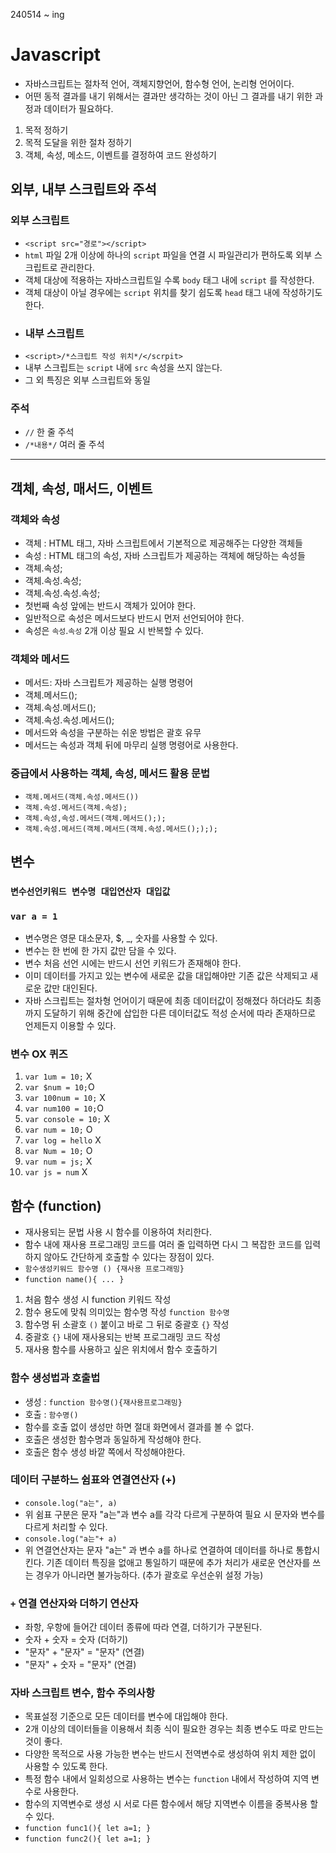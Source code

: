 240514 ~ ing
# Javascript
* 자바스크립트는 절차적 언어, 객체지향언어, 함수형 언어, 논리형 언어이다.
* 어떤 동적 결과를 내기 위해서는 결과만 생각하는 것이 아닌 그 결과를 내기 위한 과정과 데이터가 필요하다.
1. 목적 정하기
2. 목적 도달을 위한 절차 정하기
3. 객체, 속성, 메소드, 이벤트를 결정하여 코드 완성하기
## 외부, 내부 스크립트와 주석
### 외부 스크립트
* `<script src="경로"></script>`
* `html` 파일 2개 이상에 하나의 `script` 파일을 연결 시 파일관리가 편하도록 외부 스크립트로 관리한다.
* 객체 대상에 적용하는 자바스크립트일 수록 `body` 태그 내에 `script` 를 작성한다.
* 객체 대상이 아닐 경우에는 `script` 위치를 찾기 쉽도록 `head` 태그 내에 작성하기도 한다.
* ### 내부 스크립트
* `<script>/*스크립트 작성 위치*/</scrpit>`
* 내부 스크립트는 `script` 내에 `src` 속성을 쓰지 않는다.
* 그 외 특징은 외부 스크립트와 동일
### 주석
* `//` 한 줄 주석
* `/*내용*/` 여러 줄 주석
-------------------------------
## 객체, 속성, 매서드, 이벤트
### 객체와 속성
* 객체 : HTML 태그, 자바 스크립트에서 기본적으로 제공해주는 다양한 객체들
* 속성 : HTML 태그의 속성, 자바 스크립트가 제공하는 객체에 해당하는 속성들
* 객체.속성;
* 객체.속성.속성;
* 객체.속성.속성.속성;
* 첫번째 속성 앞에는 반드시 객체가 있어야 한다.
* 일반적으로 속성은 메서드보다 반드시 먼저 선언되어야 한다.
* 속성은 `속성`.`속성` 2개 이상 필요 시 반복할 수 있다.
### 객체와 메서드
* 메서드: 자바 스크립트가 제공하는 실행 명령어
* 객체.메서드();
* 객체.속성.메서드();
* 객체.속성.속성.메서드();
* 메서드와 속성을 구분하는 쉬운 방법은 괄호 유무
* 메서드는 속성과 객체 뒤에 마무리 실행 명령어로 사용한다.
### 중급에서 사용하는 객체, 속성, 메서드 활용 문법
* `객체.메서드(객체.속성.메서드())`
* `객체.속성.메서드(객체.속성);`
* `객체.속성,속성.메서드(객체.메서드(););`
* `객체.속성.메서드(객체.메서드(객체.속성.메서드();););`
## 변수
### `변수선언키워드 변수명 대입연산자 대입값`
### `var a = 1`
* 변수명은 영문 대소문자, $, _, 숫자를 사용할 수 있다.
* 변수는 한 번에 한 가지 값만 담을 수 있다.
* 변수 처음 선언 시에는 반드시 선언 키워드가 존재해야 한다.
* 이미 데이터를 가지고 있는 변수에 새로운 값을 대입해야만 기존 값은 삭제되고 새로운 값만 대인된다.
* 자바 스크립트는 절차형 언어이기 때문에 최종 데이터값이 정해졌다 하더라도
  최종까지 도달하기 위해 중간에 삽입한 다른 데이터값도
  적성 순서에 따라 존재하므로 언제든지 이용할 수 있다.
### 변수 OX 퀴즈
1. `var 1um = 10;` X 
2. `var $num = 10;`O
3. `var 100num = 10;` X
4. `var num100 = 10;`O
5. `var console = 10;` X
6. `var num = 10;` O
7. `var log = hello` X
8. `var Num = 10;` O
9. `var num = js;` X
10. `var js = num` X
## 함수 (function)
* 재사용되는 문법 사용 시 함수를 이용하여 처리한다.
* 함수 내에 재사용 프로그래밍 코드를 여러 줄 입력하면 다시 그 복잡한 코드를 입력하지 않아도 간단하게 호출할 수 있다는 장점이 있다.
* `함수생성키워드 함수명 () {재사용 프로그래밍}`
* `function name(){ ... }`
1. 처음 함수 생성 시 function 키워드 작성
2. 함수 용도에 맞춰 의미있는 함수명 작성 `function 함수명`
3. 함수명 뒤 소괄호 `()` 붙이고 바로 그 뒤로 중괄호 `{}` 작성
4. 중괄호 `{}` 내에 재사용되는 반복 프로그래밍 코드 작성
5. 재사용 함수를 사용하고 싶은 위치에서 함수 호출하기
### 함수 생성법과 호출법
* 생성 : `function 함수명(){재사용프로그래밍}`
* 호출 : `함수명()`
* 함수를 호출 없이 생성만 하면 절대 화면에서 결과를 볼 수 없다.
* 호출은 생성한 함수명과 동일하게 작성해야 한다.
* 호출은 함수 생성 바깥 쪽에서 작성해야한다.
### 데이터 구분하느 쉼표와 연결연산자 (+)
* `console.log("a는", a)`
* 위 쉼표 구분은 문자 "a는"과 변수 a를 각각 다르게 구분하여 필요 시 문자와 변수를 다르게 처리할 수 있다.
* `console.log("a는"+ a)`
* 위 연결연산자는 문자 "a는" 과 변수 a를 하나로 연결하여 데이터를 하나로 통합시킨다.
  기존 데이터 특징을 없애고 통일하기 때문에
  추가 처리가 새로운 연산자를 쓰는 경우가 아니라면 불가능하다.
  (추가 괄호로 우선순위 설정 가능)
### `+` 연결 연산자와 더하기 연산자
* 좌항, 우항에 들어간 데이터 종류에 따라 연결, 더하기가 구분된다.
* 숫자 + 숫자 = 숫자 (더하기)
* "문자" + "문자" = "문자" (연결)
* "문자" + 숫자 = "문자" (연결)
### 자바 스크립트 변수, 함수 주의사항
* 목표설정 기준으로 모든 데이터를 변수에 대입해야 한다.
* 2개 이상의 데이터들을 이용해서 최종 식이 필요한 경우는
  최종 변수도 따로 만드는 것이 좋다.
* 다양한 목적으로 사용 가능한 변수는 반드시 전역변수로 생성하여
  위치 제한 없이 사용할 수 있도록 한다.
* 특정 함수 내에서 일회성으로 사용하는 변수는 `function` 내에서 작성하여
  지역 변수로 사용한다.
* 함수의 지역변수로 생성 시 서로 다른 함수에서
  해당 지역변수 이름을 중복사용 할 수 있다.
* `function func1(){ let a=1; }`
* `function func2(){ let a=1; }`